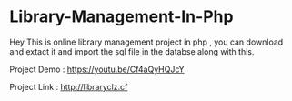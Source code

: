 # Library-Management-In-Php
Hey This is online library management project in php , you can download and extact it and import the sql file in the databse along with this.

Project Demo  : https://youtu.be/Cf4aQyHQJcY

Project Link : http://libraryclz.cf
